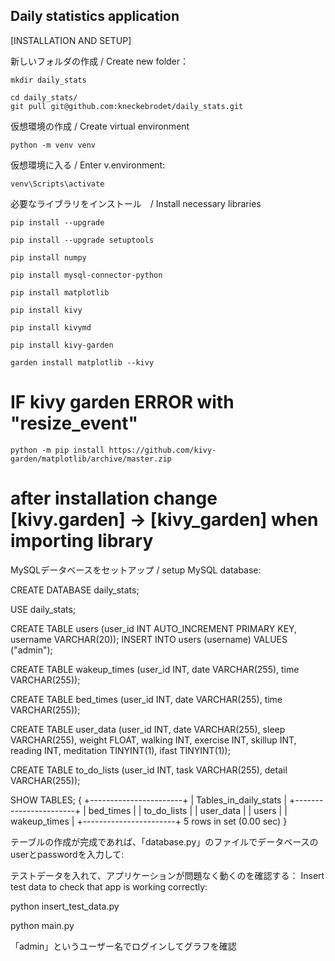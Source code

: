 ## Daily statistics application
[INSTALLATION AND SETUP]

新しいフォルダの作成 / Create new folder：
```
mkdir daily_stats

cd daily_stats/
git pull git@github.com:kneckebrodet/daily_stats.git
```
仮想環境の作成 / Create virtual environment
```
python -m venv venv
```
仮想環境に入る / Enter v.environment:
```
venv\Scripts\activate
```
必要なライブラリをインストール　/ Install necessary libraries
```
pip install --upgrade
```
```
pip install --upgrade setuptools
```
```
pip install numpy
```
```
pip install mysql-connector-python
```
```
pip install matplotlib
```
```
pip install kivy
```
```
pip install kivymd 
```
```
pip install kivy-garden
```
```
garden install matplotlib --kivy
```
# IF kivy garden ERROR with "resize_event"
    python -m pip install https://github.com/kivy-garden/matplotlib/archive/master.zip
# after installation change [kivy.garden] -> [kivy_garden] when importing library

MySQLデータベースをセットアップ / setup MySQL database:

CREATE DATABASE daily_stats;

USE daily_stats;

CREATE TABLE users (user_id INT AUTO_INCREMENT PRIMARY KEY, username VARCHAR(20));
INSERT INTO users (username) VALUES ("admin");

CREATE TABLE wakeup_times (user_id INT, date VARCHAR(255), time VARCHAR(255));

CREATE TABLE bed_times (user_id INT, date VARCHAR(255), time VARCHAR(255));

CREATE TABLE user_data (user_id INT, date VARCHAR(255), sleep VARCHAR(255), weight FLOAT, walking INT, exercise INT, skillup INT, reading INT, meditation TINYINT(1), ifast TINYINT(1));

CREATE TABLE to_do_lists (user_id INT, task VARCHAR(255), detail VARCHAR(255));

SHOW TABLES;
{
+-----------------------+
| Tables_in_daily_stats |
+-----------------------+
| bed_times             |
| to_do_lists           |
| user_data             |
| users                 |
| wakeup_times          |
+-----------------------+
5 rows in set (0.00 sec)
}

テーブルの作成が完成であれば、「database.py」のファイルでデータベースのuserとpasswordを入力して:
<!-- def __init__(self):
        self.db = mysql.connector.connect(
            user='',
            password='',
            host='localhost',
            database='daily_stats'
        ) 
-->

テストデータを入れて、アプリケーションが問題なく動くのを確認する：
Insert test data to check that app is working correctly:

python insert_test_data.py

python main.py

「admin」というユーザー名でログインしてグラフを確認
